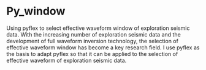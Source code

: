 # Py_window
Using pyflex to select effective waveform window of exploration seismic data.
With the increasing number of exploration seismic data and the development of full waveform inversion technology, 
the selection of effective waveform window has become a key research field. 
I use pyflex as the basis to adapt pyflex so that it can be applied to the selection of effective waveform of exploration seismic data.
